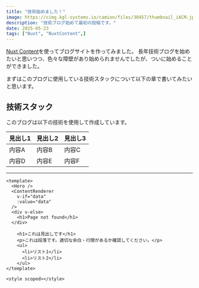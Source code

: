 ```yaml
---
title: "技術始めました！"
image: https://cimg.kgl-systems.io/camion/files/30457/thumbnail_iACM.jpg?x=1280
description: "技術ブログ始めて最初の投稿です。"
date: 2025-05-23
tags: ["Nuxt", "NuxtContent",]
---
```


[Nuxt Content](https://content.nuxt.com/)を使ってブログサイトを作ってみました。
長年技術ブログを始めたいと思いつつ、色々な障壁があり始められませんでしたが、ついに始めることができました。

まずはこのブログに使用している技術スタックについて以下の章で書いてみたいと思います。


## 技術スタック

このブログは以下の技術を使用して作成しています。

| 見出し1 | 見出し2 | 見出し3 |
| ------- | ------- | ------- |
| 内容A   | 内容B   | 内容C   |
| 内容D   | 内容E   | 内容F   |

---

```vue
<template>
  <Hero />
  <ContentRenderer
    v-if="data"
    :value="data"
  />
  <div v-else>
    <h1>Page not found</h1>
  </div>

    <h1>これは見出しです</h1>
    <p>これは段落です。適切な余白・行間があるか確認してください。</p>
    <ul>
      <li>リスト1</li>
      <li>リスト2</li>
    </ul>
</template>

<style scoped></style>
```
